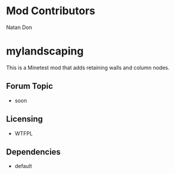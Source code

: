 # Mod Contributors
Natan
Don

# mylandscaping
This is a Minetest mod that adds retaining walls and column nodes.

## Forum Topic
- soon

## Licensing
- WTFPL

## Dependencies
- default
